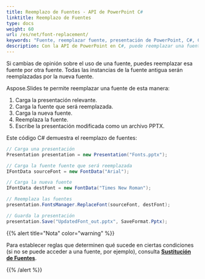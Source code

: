 ```yaml
---
title: Reemplazo de Fuentes - API de PowerPoint C#
linktitle: Reemplazo de Fuentes
type: docs
weight: 60
url: /es/net/font-replacement/
keywords: "Fuente, reemplazar fuente, presentación de PowerPoint, C#, Csharp, Aspose.Slides para .NET"
description: Con la API de PowerPoint en C#, puede reemplazar una fuente explícitamente por otra fuente en la Presentación.
---
```


Si cambias de opinión sobre el uso de una fuente, puedes reemplazar esa fuente por otra fuente. Todas las instancias de la fuente antigua serán reemplazadas por la nueva fuente.

Aspose.Slides te permite reemplazar una fuente de esta manera:

1. Carga la presentación relevante.
2. Carga la fuente que será reemplazada.
3. Carga la nueva fuente.
4. Reemplaza la fuente.
5. Escribe la presentación modificada como un archivo PPTX.

Este código C# demuestra el reemplazo de fuentes:

```c#
// Carga una presentación
Presentation presentation = new Presentation("Fonts.pptx");

// Carga la fuente fuente que será reemplazada
IFontData sourceFont = new FontData("Arial");

// Carga la nueva fuente
IFontData destFont = new FontData("Times New Roman");

// Reemplaza las fuentes
presentation.FontsManager.ReplaceFont(sourceFont, destFont);

// Guarda la presentación
presentation.Save("UpdatedFont_out.pptx", SaveFormat.Pptx);
```

{{% alert title="Nota" color="warning" %}} 

Para establecer reglas que determinen qué sucede en ciertas condiciones (si no se puede acceder a una fuente, por ejemplo), consulta [**Sustitución de Fuentes**](/slides/es/net/font-substitution/). 

{{% /alert %}}